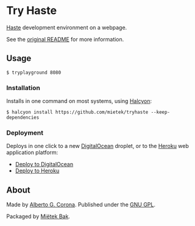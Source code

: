 Try Haste
=========

[Haste](http://haste-lang.org/) development environment on a webpage.

See the [original README](https://github.com/mietek/tryhaste/blob/master/README.original.md) for more information.


Usage
-----

```
$ tryplayground 8080
```


### Installation

Installs in one command on most systems, using [Halcyon](https://halcyon.sh/):

```
$ halcyon install https://github.com/mietek/tryhaste --keep-dependencies
```


### Deployment

Deploys in one click to a new [DigitalOcean](https://digitalocean.com/) droplet, or to the [Heroku](https://heroku.com/) web application platform:

- [Deploy to DigitalOcean](https://halcyon.sh/deploy/?url=https://github.com/mietek/tryhaste)
- [Deploy to Heroku](https://heroku.com/deploy?template=https://github.com/mietek/tryhaste)


About
-----

Made by [Alberto G. Corona](https://github.com/agocorona/tryhplay).  Published under the [GNU GPL](https://github.com/mietek/tryhaste/blob/master/LICENSE).

Packaged by [Miëtek Bak](https://mietek.io/).
